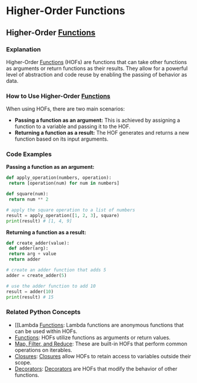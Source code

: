 # Higher-Order Functions 
## Higher-Order [Functions](./../functions/)

### Explanation
Higher-Order [Functions](./../functions/) (HOFs) are functions that can take other functions as arguments or return functions as their results. They allow for a powerful level of abstraction and code reuse by enabling the passing of behavior as data.

### How to Use Higher-Order [Functions](./../functions/)
When using HOFs, there are two main scenarios:

- **Passing a function as an argument:** This is achieved by assigning a function to a variable and passing it to the HOF.
- **Returning a function as a result:** The HOF generates and returns a new function based on its input arguments.

### Code Examples
**Passing a function as an argument:**

```python
def apply_operation(numbers, operation):
 return [operation(num) for num in numbers]

def square(num):
 return num ** 2

# apply the square operation to a list of numbers
result = apply_operation([1, 2, 3], square)
print(result) # [1, 4, 9]
```

**Returning a function as a result:**

```python
def create_adder(value):
 def adder(arg):
 return arg + value
 return adder

# create an adder function that adds 5
adder = create_adder(5)

# use the adder function to add 10
result = adder(10)
print(result) # 15
```

### Related Python Concepts

- [[Lambda [Functions](./../functions/): Lambda functions are anonymous functions that can be used within HOFs.
- [Functions](./../functions/): HOFs utilize functions as arguments or return values.
- [Map, Filter, and Reduce](./../map,-filter,-and-reduce/): These are built-in HOFs that perform common operations on iterables.
- [Closures](./../closures/): [Closures](./../closures/) allow HOFs to retain access to variables outside their scope.
- [Decorators](./../decorators/): [Decorators](./../decorators/) are HOFs that modify the behavior of other functions.